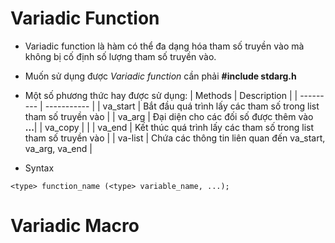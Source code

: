 # <a id = "variadic_function"></a>Variadic Function

- Variadic function là hàm có thể đa dạng hóa tham số truyền vào mà không bị cố định số lượng tham số truyền vào.
- Muốn sử dụng được _Variadic function_ cần phải **#include stdarg.h**
- Một số phương thức hay được sử dụng:
  | Methods | Description |
  | --------- | ----------- |
  | va_start | Bắt đầu quá trình lấy các tham số trong list tham số truyền vào |
  | va_arg | Đại diện cho các đối số được thêm vào **...**|
  | va_copy | |
  | va_end | Kết thúc quá trình lấy các tham số trong list tham số truyền vào |
  | va-list | Chứa các thông tin liên quan đến va_start, va_arg, va_end |

- Syntax

`<type> function_name (<type> variable_name, ...);`

# <a id = "variadic_macro"></a> Variadic Macro
